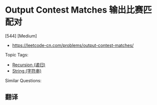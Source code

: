 # Output Contest Matches 输出比赛匹配对

[544] [Medium]

- https://leetcode-cn.com/problems/output-contest-matches/

Topic Tags:

- [Recursion (递归)](https://leetcode-cn.com/tag/recursion/)
- [String (字符串)](https://leetcode-cn.com/tag/string/)

Similar Questions:

## 翻译
